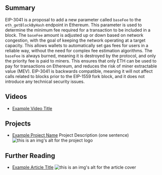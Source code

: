 ## Summary

EIP-3041 is a proposal to add a new parameter called `baseFee` to the `eth_getBlockByHash` endpoint in Ethereum. This parameter is used to determine the minimum fee required for a transaction to be included in a block. The `baseFee` amount is adjusted up or down based on network congestion, with the goal of keeping the network operating at a target capacity. This allows wallets to automatically set gas fees for users in a reliable way, without the need for complex fee estimation algorithms. The `baseFee` is always burned, meaning it is destroyed by the protocol, and only the priority fee is paid to miners. This ensures that only ETH can be used to pay for transactions on Ethereum, and reduces the risk of miner extractable value (MEV). EIP-3041 is backwards compatible, meaning it will not affect calls related to blocks prior to the EIP-1559 fork block, and it does not introduce any technical security issues.

## Videos

- [Example Video Title](https://www.youtube.com/watch?v=TDGq4aeevgY)

## Projects

- [Example Project Name](https://xxxx.xxx/xxxxx) Project Description (one sentence) ![this is an img's alt for the project logo](https://xxxx.xxx/project-logo.xxx)

## Further Reading

- [Example Article Title](https://xxxx.xxx/xxxxx) ![this is an img's alt for the article cover](https://xxxx.xxx/article-cover.xxx)
